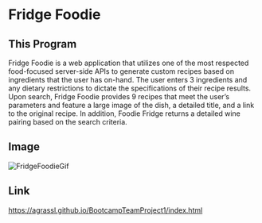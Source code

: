 # Fridge Foodie

## This Program

Fridge Foodie is a web application that utilizes one of the most respected food-focused server-side APIs to generate custom recipes based on ingredients that the user has on-hand. The user enters 3 ingredients and any dietary restrictions to dictate the specifications of their recipe results. Upon search, Fridge Foodie provides 9 recipes that meet the user’s parameters and feature a large image of the dish, a detailed title, and a link to the original recipe. In addition, Foodie Fridge returns a detailed wine pairing based on the search criteria. 

## Image

![FridgeFoodieGif](https://user-images.githubusercontent.com/23666524/111880866-c5f3bd00-897b-11eb-9433-2f5903ab5728.gif)

## Link

https://agrassl.github.io/BootcampTeamProject1/index.html


